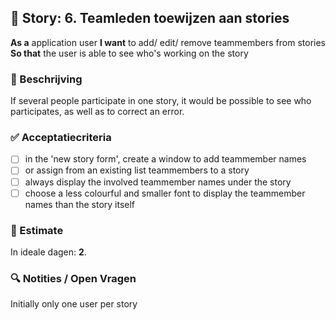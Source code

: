 ## 🧩 Story: 6. **Teamleden toewijzen aan stories**

**As a** application user
**I want** to add/ edit/ remove teammembers from stories
**So that** the user is able to see who's working on the story

### 📝 Beschrijving

If several people participate in one story, it would be possible to see who participates, as well as to correct an error. 

### ✅ Acceptatiecriteria

* [ ] in the 'new story form', create a window to add teammember names
* [ ] or assign from an existing list teammembers to a story 
* [ ] always display the involved teammember names under the story
* [ ] choose a less colourful and smaller font to display the teammember names than the story itself

### 🧮 Estimate
In ideale dagen: **2**.

### 🔍 Notities / Open Vragen

Initially only one user per story
